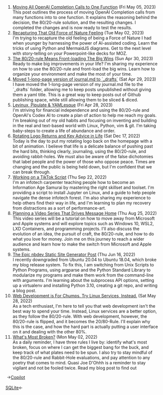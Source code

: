 <ol>
<li><a href="/blog/moving-all-openai-completion-calls-to-one-function/">Moving All OpenAI Completion Calls to One Function</a> (Fri May 05, 2023)
<br/>This post outlines the process of moving OpenAI Completion calls from many functions into to one function. It explains the reasoning behind the decision, the 80/20-rule solution, and the resulting changes. I completed the changes and is now ready to test the results.</li>
<li><a href="/blog/recapturing-that-old-force-of-nature-feeling/">Recapturing That Old Force of Nature Feeling</a> (Tue May 02, 2023)
<br/>I'm trying to recapture the old feeling of being a Force of Nature I had when younger by harnessing the power of AI-assisted coding. Learn the tricks of using Python and MermaidJS diagrams. Get to the next level with story-telling on your Powerpoint-like decks for MOZ.</li>
<li><a href="/blog/the-80-20-rule-means-front-loading-the-big-wins/">The 80/20-rule Means Front-loading The Big Wins</a> (Sun Apr 30, 2023)
<br/>Ready to make big improvements in your life? I'm sharing my experience on how to use the 80/20-rule and front-load the big wins. Learn how to organize your environment and make the most of your time.</li>
<li><a href="/blog/moved-1-long-page-version-of-journal-md-to-drafts/">Moved 1-long-page version of journal.md to `_drafts`</a> (Sat Apr 29, 2023)
<br/>I have moved the 1-long-page version of my journal.md file to the `_drafts` folder, allowing me to keep posts unpublished without giving them a yaml title. This is a great way to keep posts out of Github publishing space, while still allowing them to be sliced & diced.</li>
<li><a href="/blog/levinux-pipulate-yamlesque/">Levinux, Pipulate & YAMLesque</a> (Fri Apr 28, 2023)
<br/>I'm striving for financial independence and using the 80/20-rule and OpenAI's Codex AI to create a plan of action to help me reach my goals. I'm breaking out of my old habits and focusing on inventing and building in the real and text-based world with Linux, Python, vim & git. I'm taking baby-steps to create a life of abundance and order.</li>
<li><a href="/blog/rotating-logo-returns-and-key-advice-in-life/">Rotating Logo Returns and Key Advice in Life</a> (Sat Dec 17, 2022)
<br/>Today is the day to put my rotating logo back on the homepage with a bit of animation. I believe that life is a delicate balance of pushing past the hard bits, thinking clearly, journaling, using the 80/20-rule, and avoiding rabbit-holes. We must also be aware of the false dichotomies that label people and the power of those who oppose peace. Times are changing and the public is being held down, but I'm confident that we can break through.</li>
<li><a href="/blog/working-on-a-tiktok-script/">Working on a TikTok Script</a> (Thu Sep 22, 2022)
<br/>I'm an infotech carpenter teaching people how to become an Information Age Samurai by mastering the right skillset and toolset. I'm providing a script to install Jupyter on Linux, and a guide to help people navigate the dense infotech forest. I'm also sharing my experience to help others find their way in life, and I'm learning to plan my recovery from distractions as a sort of performance-art.</li>
<li><a href="/blog/planning-a-video-series-that-drives-message-home/">Planning a Video Series That Drives Message Home</a> (Thu Aug 25, 2022)
<br/>This video series will be a tutorial on how to move away from Microsoft and Apple systems and will explore topics such as Windows 10, WSL2, LXD Containers, and programming projects. I'll also discuss the evolution of an idea, the pursuit of craft, the 80/20-rule, and how to do what you love for money. Join me on this journey to reach a wider audience and learn how to make the switch from Microsoft and Apple systems.</li>
<li><a href="/blog/the-epic-nbdev-static-site-generator-post/">The Epic nbdev Static Site Generator Post</a> (Thu Jun 16, 2022)
<br/>I recently downgraded from Ubuntu 20.04 to Ubuntu 18.04, which broke my blog release system. To fix this, I am switching from Unix Scripts to Python Programs, using argparse and the Python Standard Library to modularize my programs and make them work from the command-line with arguments. I'm learning about the subprocess API options, setting up a virtualenv and installing Python 3.10, creating a git repo, and writing a blog post.</li>
<li><a href="/blog/web-development-is-for-chumps-try-linux-services-instead/">Web Development is For Chumps. Try Linux Services, Instead.</a> (Sat May 28, 2022)
<br/>As a tech enthusiast, I'm here to tell you that web development isn't the best way to spend your time. Instead, Linux services are a better option, as they follow the 80/20-rule. With web development, however, the 80/20-rule is flipped, and it becomes the 20/80-Rule. I'll explain why this is the case, and how the hard part is actually putting a user interface on it and dealing with the other 80%.</li>
<li><a href="/blog/what-s-most-broken/">What's Most Broken?</a> (Mon May 02, 2022)
<br/>As a daily reminder, I have three rules I live by: identify what's most broken, focus on where I can get the biggest bang for the buck, and keep track of what plates need to be spun. I also try to stay mindful of the 80/20-rule and Rabbit-Hole evaluations, and pay attention to any poetry that comes to mind. Quasi Joe D'Ohhh is a reminder to stay vigilant and not be fooled twice. Read my blog post to find out</li>
</ol>
<div class="post-nav"><div class="post-nav-prev"><span class="arrow">&nbsp;&rarr;</span><a href="/copilot/">Copilot</a></div> &nbsp; <div class="post-nav-next"><a href="/sqlite/">SQLite</a><span class="arrow">&larr;&nbsp;</span></div></div>